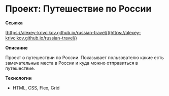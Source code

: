 # Проект: Путешествие по России

**Ссылка**

 [https://alexey-krivcikov.github.io/russian-travel/](https://alexey-krivcikov.github.io/russian-travel/)

**Описание**

Проект о путешествии по России. Показывает пользователю какие есть замечательные места в России и куда можно отправиться в путешествие.

**Технологии**

* HTML, CSS, Flex, Grid





